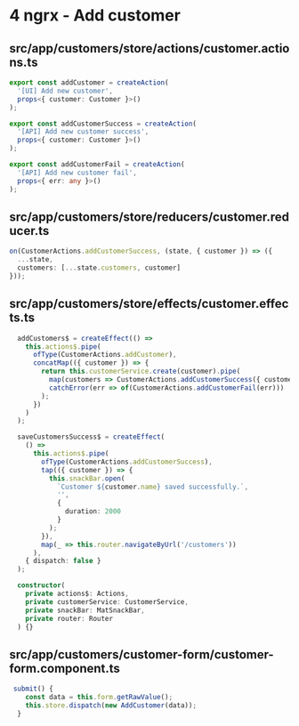 # 4 ngrx - Add customer

## src/app/customers/store/actions/customer.actions.ts

```ts
export const addCustomer = createAction(
  '[UI] Add new customer',
  props<{ customer: Customer }>()
);

export const addCustomerSuccess = createAction(
  '[API] Add new customer success',
  props<{ customer: Customer }>()
);

export const addCustomerFail = createAction(
  '[API] Add new customer fail',
  props<{ err: any }>()
);
```

## src/app/customers/store/reducers/customer.reducer.ts

```ts
on(CustomerActions.addCustomerSuccess, (state, { customer }) => ({
  ...state,
  customers: [...state.customers, customer]
}));
```

## src/app/customers/store/effects/customer.effects.ts

```ts
  addCustomers$ = createEffect(() =>
    this.actions$.pipe(
      ofType(CustomerActions.addCustomer),
      concatMap(({ customer }) => {
        return this.customerService.create(customer).pipe(
          map(customers => CustomerActions.addCustomerSuccess({ customer })),
          catchError(err => of(CustomerActions.addCustomerFail(err)))
        );
      })
    )
  );

  saveCustomersSuccess$ = createEffect(
    () =>
      this.actions$.pipe(
        ofType(CustomerActions.addCustomerSuccess),
        tap(({ customer }) => {
          this.snackBar.open(
            `Customer ${customer.name} saved successfully.`,
            '',
            {
              duration: 2000
            }
          );
        }),
        map(_ => this.router.navigateByUrl('/customers'))
      ),
    { dispatch: false }
  );

  constructor(
    private actions$: Actions,
    private customerService: CustomerService,
    private snackBar: MatSnackBar,
    private router: Router
  ) {}
```

## src/app/customers/customer-form/customer-form.component.ts

```ts
 submit() {
    const data = this.form.getRawValue();
    this.store.dispatch(new AddCustomer(data));
  }
```
